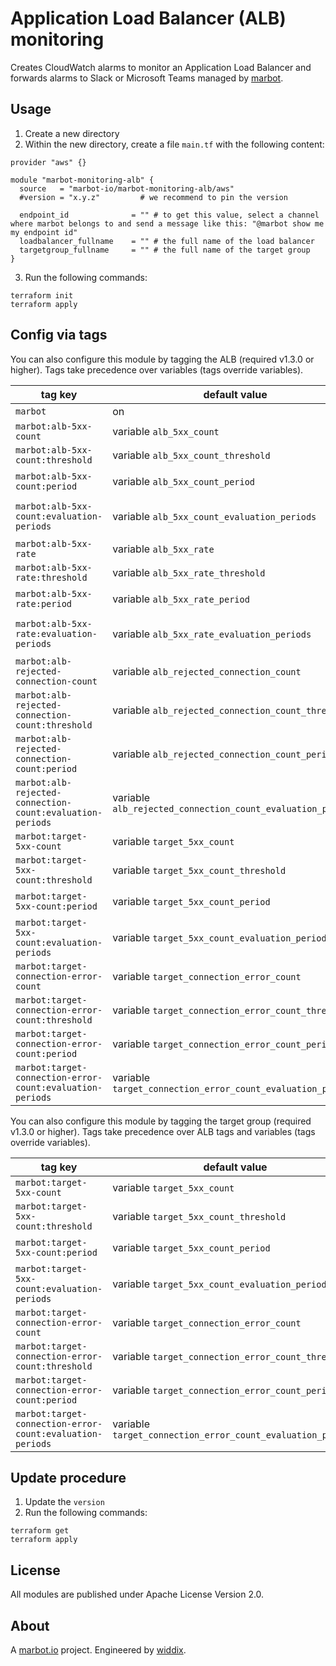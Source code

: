 # Application Load Balancer (ALB) monitoring

Creates CloudWatch alarms to monitor an Application Load Balancer and forwards alarms to Slack or Microsoft Teams managed by [marbot](https://marbot.io/).

## Usage

1. Create a new directory
2. Within the new directory, create a file `main.tf` with the following content:
```
provider "aws" {}

module "marbot-monitoring-alb" {
  source   = "marbot-io/marbot-monitoring-alb/aws"
  #version = "x.y.z"         # we recommend to pin the version

  endpoint_id              = "" # to get this value, select a channel where marbot belongs to and send a message like this: "@marbot show me my endpoint id"
  loadbalancer_fullname    = "" # the full name of the load balancer
  targetgroup_fullname     = "" # the full name of the target group
}
```
3. Run the following commands:
```
terraform init
terraform apply
```

## Config via tags

You can also configure this module by tagging the ALB (required v1.3.0 or higher). Tags take precedence over variables (tags override variables).

| tag key                                                   | default value                                               | allowed values                                        |
| --------------------------------------------------------- | ----------------------------------------------------------- | ----------------------------------------------------- |
| `marbot`                                                  | on                                                          | on|off                                                |
| `marbot:alb-5xx-count`                                    | variable `alb_5xx_count`                                    | static|anomaly_detection|off                          |
| `marbot:alb-5xx-count:threshold`                          | variable `alb_5xx_count_threshold`                          | >= 0                                                  |
| `marbot:alb-5xx-count:period`                             | variable `alb_5xx_count_period`                             | <= 86400 and multiple of 60                           |
| `marbot:alb-5xx-count:evaluation-periods`                 | variable `alb_5xx_count_evaluation_periods`                 | >= 1 and $period*$evaluation-periods <= 86400         |
| `marbot:alb-5xx-rate`                                     | variable `alb_5xx_rate`                                     | static|off                                            |
| `marbot:alb-5xx-rate:threshold`                           | variable `alb_5xx_rate_threshold`                           | 0-100                                                 |
| `marbot:alb-5xx-rate:period`                              | variable `alb_5xx_rate_period`                              | <= 86400 and multiple of 60                           |
| `marbot:alb-5xx-rate:evaluation-periods`                  | variable `alb_5xx_rate_evaluation_periods`                  | >= 1 and $period*$evaluation-periods <= 86400         |
| `marbot:alb-rejected-connection-count`                    | variable `alb_rejected_connection_count`                    | static|off                                            |
| `marbot:alb-rejected-connection-count:threshold`          | variable `alb_rejected_connection_count_threshold`          | >= 0                                                  |
| `marbot:alb-rejected-connection-count:period`             | variable `alb_rejected_connection_count_period`             | <= 86400 and multiple of 60                           |
| `marbot:alb-rejected-connection-count:evaluation-periods` | variable `alb_rejected_connection_count_evaluation_periods` | >= 1 and $period*$evaluation-periods <= 86400         |
| `marbot:target-5xx-count`                                 | variable `target_5xx_count`                                 | static|anomaly_detection|off                          |
| `marbot:target-5xx-count:threshold`                       | variable `target_5xx_count_threshold`                       | >= 0                                                  |
| `marbot:target-5xx-count:period`                          | variable `target_5xx_count_period`                          | <= 86400 and multiple of 60                           |
| `marbot:target-5xx-count:evaluation-periods`              | variable `target_5xx_count_evaluation_periods`              | >= 1 and $period*$evaluation-periods <= 86400         |
| `marbot:target-connection-error-count`                    | variable `target_connection_error_count`                    | static|off                                            |
| `marbot:target-connection-error-count:threshold`          | variable `target_connection_error_count_threshold`          | >= 0                                                  |
| `marbot:target-connection-error-count:period`             | variable `target_connection_error_count_period`             | <= 86400 and multiple of 60                           |
| `marbot:target-connection-error-count:evaluation-periods` | variable `target_connection_error_count_evaluation_periods` | >= 1 and $period*$evaluation-periods <= 86400         |

You can also configure this module by tagging the target group (required v1.3.0 or higher). Tags take precedence over ALB tags and variables (tags override variables).

| tag key                                                   | default value                                               | allowed values                                        |
| --------------------------------------------------------- | ----------------------------------------------------------- | ----------------------------------------------------- |
| `marbot:target-5xx-count`                                 | variable `target_5xx_count`                                 | static|anomaly_detection|off                          |
| `marbot:target-5xx-count:threshold`                       | variable `target_5xx_count_threshold`                       | >= 0                                                  |
| `marbot:target-5xx-count:period`                          | variable `target_5xx_count_period`                          | <= 86400 and multiple of 60                           |
| `marbot:target-5xx-count:evaluation-periods`              | variable `target_5xx_count_evaluation_periods`              | >= 1 and $period*$evaluation-periods <= 86400         |
| `marbot:target-connection-error-count`                    | variable `target_connection_error_count`                    | static|off                                            |
| `marbot:target-connection-error-count:threshold`          | variable `target_connection_error_count_threshold`          | >= 0                                                  |
| `marbot:target-connection-error-count:period`             | variable `target_connection_error_count_period`             | <= 86400 and multiple of 60                           |
| `marbot:target-connection-error-count:evaluation-periods` | variable `target_connection_error_count_evaluation_periods` | >= 1 and $period*$evaluation-periods <= 86400         |

## Update procedure

1. Update the `version`
2. Run the following commands:
```
terraform get
terraform apply
```

## License
All modules are published under Apache License Version 2.0.

## About
A [marbot.io](https://marbot.io/) project. Engineered by [widdix](https://widdix.net).
